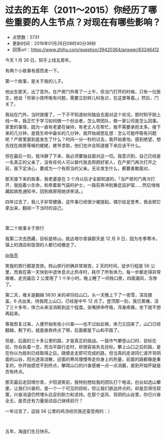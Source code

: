 # 过去的五年（2011～2015）你经历了哪些重要的人生节点？对现在有哪些影响？
- 点赞数：5731
- 更新时间：2016年01月26日08时40分36秒
- 回答url：https://www.zhihu.com/question/39420364/answer/83346412
<body>
 <p data-pid="9I4s96RM">今天 1 月 26 日，知乎上线五周年。</p>
 <p data-pid="ZiXaqKf4">有两个小故事有感而发一下。</p>
 <p data-pid="_bJ3bz2Y">第一个故事，是关于我的儿子。</p>
 <p data-pid="_X2K71wB">他出生那天，出了意外。在产房门外等了一上午，但当门打开的时候，只有一位医生，她说「你家小孩呼吸有问题，需要立刻转儿科急诊，在这里等着。」然后，门关了。</p>
 <p data-pid="APsN-jbG">我站在门外，当时就傻了，一下子不知道如何独自去面对这个状况。那时知乎刚上线一年，我正忙于学习如何做一个创业者，怎么带团队，做一家公司是怎么回事。家里的事情，因为一直有老婆在操持，有老丈人在帮忙，我不需要承担太多。接下来的几分钟，是我生命中最长的几分钟，我开始胡思乱想：怎么可能呼吸有问题呢？产房里面到底发生了什么？时间一分一秒的过去，我开始害怕，感到绝望，想去找在病房等候的姥姥，姥爷求助，他们也许会知道接下来应该干什么。</p>
 <p data-pid="vhf7B0tT">但在最后一刻，我冷静了下来，我必须要独自面对这一切。我意识到，自己已经是一名真正的父亲了，没有任何人可以替代我去照顾好家人，在产房门再次打开之前，我下定决心，要成为一个有担当的父亲。无论发生什么，都要勇敢面对。</p>
 <p data-pid="LoPNn6Ct">那天接下来的故事，我老婆是在 3 个月以后才全部知道的，「当产房的门再次打开，我抱着小生命，和举着氧气袋的护士，一路狂奔冲到重症监护室……然后悄悄藏起病危通知书，回到病房陪她讲笑话。」</p>
 <p data-pid="jeqKV9bp">四年过去了，我儿子非常健康，这件事已经很少被提起。偶尔驻足思考，我会把它拿出来，翻阅一下当时的自己。</p>
 <br>
 <p data-pid="8p34seGR">第二个故事关于旅行</p>
 <p data-pid="7g8O5qZ0">我第二次去西藏，目标是转山。抵达塔尔青镇那天是 12 月 9 日，因为冬季寒冷，镇上的酒店和饭馆的人都已经撤走了。</p><a href="https://www.zhihu.com/people/8b68876001197b3b9cd605b20814616f" data-hash="8b68876001197b3b9cd605b20814616f" class="member_mention" data-hovercard="p$b$8b68876001197b3b9cd605b20814616f">@张亮</a>
 <p data-pid="kyqscQ7l">笑我的旅行都是苦旅。转山旅行的确非常艰苦，2 天的时间，徒步行程是 56 公里，而我在第一天快到中途休息点止热寺时，耗尽了所有体力，每一步都走得异常艰难，走完最后 2 公里用了 1 个半小时。晚上睡了一间牲口房，四面漏风，冻惨了。</p>
 <p data-pid="h6N3lXMP">第二天，难关是翻越 5630 米的卓玛拉山口。头一天晚上下了一夜雪，深及膝盖，6 点出发，待我爬上山口，已经是中午 12 点了。登顶那一刻，我已累瘫，活了三十多年，体力从来没消耗到这个程度。张嘴拼命呼吸，浑身疼痛，坐下就不想再起来。</p>
 <p data-pid="BPQj6dhw">等我恢复过来，人便开始有些小兴奋——也不过如此嘛，体力又回来了，山口已经翻越，剩下的，就是直奔终点了呀，后面都是下山和平路了。</p>
 <p data-pid="0FaWTWgd">但是，后面的三十多公里的路，才是真正的挑战。一鼓作气攀登山口时，目标在前，你会执着一念，而当平路行走时，却很容易失去目标。攀上山口之后的路，是在你以为胜利已经取得之后，随便走走即可完成的路，但当真的走进冈仁波齐背阴面的山谷，阳光逐渐消散，迎面的寒风慢慢带走你身上的热量，前面的路都像是重复的，你开始感觉不到终点，攀爬山口的兴奋感被一点一点消磨，直到开始怀疑是否有终点。</p>
 <p data-pid="JvomYLIa">那天最后走回塔尔青，夕阳泯笑前，我特别想给我的团队打个电话，创业如选山攀崖，让我们兴奋的，是一个一个可见的目标，但让我们抵达终点的，却是忍得住寂寞，兴奋消退仍然埋头远足的耐力和坚持。在那个逆风、背阴的山谷里，你已兴奋全无，是否还有力量驱动自己继续前行？</p>
 <p data-pid="m26hf-1L">一年过去了，这段 56 公里的鸡汤经历我还蛮受用的：）</p>
 <br>
 <p data-pid="Au8dy-Wv">五年，海盗们生日快乐。</p>
</body>